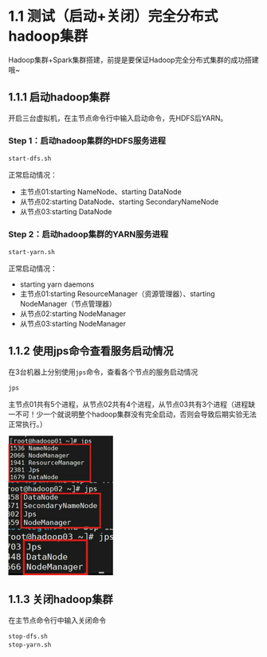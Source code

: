 # 1.1 测试（启动+关闭）完全分布式hadoop集群

Hadoop集群+Spark集群搭建，前提是要保证Hadoop完全分布式集群的成功搭建哦~

## 1.1.1 启动hadoop集群

开启三台虚拟机，在主节点命令行中输入启动命令，先HDFS后YARN。

### Step 1：启动hadoop集群的HDFS服务进程
```bash
start-dfs.sh
```

正常启动情况：
- 主节点01:starting NameNode、starting DataNode
- 从节点02:starting DataNode、starting SecondaryNameNode
- 从节点03:starting DataNode

### Step 2：启动hadoop集群的YARN服务进程
```bash
start-yarn.sh
```

正常启动情况：
- starting yarn daemons
- 主节点01:starting ResourceManager（资源管理器）、starting NodeManager（节点管理器）
- 从节点02:starting NodeManager
- 从节点03:starting NodeManager

## 1.1.2 使用jps命令查看服务启动情况

在3台机器上分别使用`jps`命令，查看各个节点的服务启动情况

```bash
jps
```
主节点01共有5个进程，从节点02共有4个进程，从节点03共有3个进程（进程缺一不可！少一个就说明整个hadoop集群没有完全启动，否则会导致后期实验无法正常执行。）

<img src="figures/start_state.png" width="210px">

## 1.1.3 关闭hadoop集群

在主节点命令行中输入关闭命令

```bash
stop-dfs.sh
stop-yarn.sh
```
